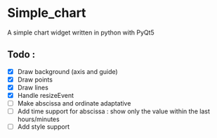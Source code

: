 # Simple_chart
A simple chart widget written in python with PyQt5

## Todo :
- [x] Draw background (axis and guide)
- [x] Draw points
- [x] Draw lines
- [x] Handle resizeEvent
- [ ] Make abscissa and ordinate adaptative
- [ ] Add time support for abscissa : show only the value within the last hours/minutes
- [ ] Add style support
